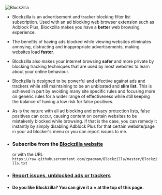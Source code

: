 ![Blockzilla](https://raw.githubusercontent.com/zpacman/Blockzilla/beta-testing/Blockzilla%20Logo.png "Blockzilla")

- Blockzilla is an advertisement and tracker blocking filter list subscription. Used with an ad blocking web browser extension such as Adblock Plus, Blockzilla makes you have a **better** web browsing experience.

- The benefits of having ads blocked while viewing websites eliminates annoying, distracting and inappropriate advertisements, making websites load **faster**.

- Blockzilla also makes your internet browsing **safer** and more private by blocking tracking techniques that are used by most websites to learn about your online behaviour.

- Blockzilla is designed to be powerful and effective against ads and trackers while still maintaining to be an unbloated and **slim list**. This is achieved in part by avoiding many site specific rules and focusing more on generic rules for a wider range of effectiveness while still keeping the balance of having a low risk for false positives. 

- As is the nature with all ad blocking and privacy protection lists, false positives can occur, causing content on certain websites to be mistakenly blocked while browsing. If that is the case, you can remedy it instantly by simply disabling Adblock Plus for that certain website/page in your ad blocker's menu or you can report issues to me.

- ### Subscribe from the [Blockzilla website](https://blockzilla.jimdo.com/)

     or with the URL `https://raw.githubusercontent.com/zpacman/Blockzilla/master/Blockzilla.txt`

- ### [Report issues, unblocked ads or trackers](./CONTRIBUTING.md)

- #### Do you like Blockzilla? You can give it a :star: at the top of this page.
